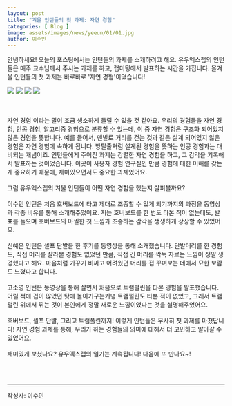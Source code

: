 ```yaml
---
layout: post
title: "겨울 인턴들의 첫 과제: 자연 경험"
categories: [ Blog ]
image: assets/images/news/yeeun/01/01.jpg
author: 이수민
---
```

안녕하세요! 오늘의 포스팅에서는 인턴들의 과제를 소개하려고 해요. 유우엑스랩의 인턴들은 매주 교수님께서 주시는 과제를 하고, 랩미팅에서 발표하는 시간을 가집니다. 올겨울 인턴들의 첫 과제는 바로바로 '자연 경험'이었습니다!

<img src="{{site.baseurl}}/assets/images/news/yeeun/01/01.jpg">
<img src="{{site.baseurl}}/assets/images/news/yeeun/01/02.jpg">
<img src="{{site.baseurl}}/assets/images/news/yeeun/01/03.jpg">
<img src="{{site.baseurl}}/assets/images/news/yeeun/01/04.jpg">

<br><br>
자연 경험'이라는 말이 조금 생소하게 들릴 수 있을 것 같아요. 우리의 경험들을 자연 경험, 인공 경험, 알고리즘 경험으로 분류할 수 있는데, 이 중 자연 경험은 구조화 되어있지 않은 경험을 뜻합니다. 예를 들어서, 맨발로 거리를 걷는 것과 같은 설계 되어있지 않은 경험은 자연 경험에 속하게 됩니다. 방탈출처럼 설계된 경험을 뜻하는 인공 경험과는 대비되는 개념이죠. 인턴들에게 주어진 과제는 강렬한 자연 경험을 하고, 그 감각을 기록해서 발표하는 것이었습니다. 이곳이 사용자 경험 연구실인 만큼 경험에 대한 이해를 갖는 게 중요하기 때문에, 재미있으면서도 중요한 과제였어요. 
<br><br>
그럼 유우엑스랩의 겨울 인턴들이 어떤 자연 경험을 했는지 살펴볼까요?
<br><br>
이수민 인턴은 처음 호버보드에 타고 제대로 조종할 수 있게 되기까지의 과정을 동영상과 각종 비유를 통해 소개해주었어요. 저는 호버보드를 한 번도 타본 적이 없는데도, 발표를 들으며 호버보드의 아찔한 첫 느낌과 조종하는 감각을 생생하게 상상할 수 있었어요. 
<br><br>
신예은 인턴은 셀프 단발을 한 후기를 동영상을 통해 소개했습니다. 단발머리를 한 경험도, 직접 머리를 잘라본 경험도 없었던 만큼, 직접 긴 머리를 싹둑 자르는 느낌이 정말 생경했다고 해요. 마음처럼 가꾸기 비싸고 어려웠던 머리를 접 꾸며보는 데에서 묘한 보람도 느꼈다고 합니다.
<br><br>
고소영 인턴은 동영상을 통해 살면서 처음으로 트램펄린을 타본 경험을 발표했습니다. 어릴 적에 겁이 많았던 탓에 놀이기구는커녕 트램펄린도 타본 적이 없었고, 그래서 트램펄린 위에서 뛰는 것이 본인에게 정말 새로운 느낌이었다는 것을 설명해주었어요. 
<br><br>
호버보드, 셀프 단발, 그리고 트램폴린까지! 이렇게 인턴들은 무사히 첫 과제를 마쳤답니다! 자연 경험 과제를 통해, 우리가 하는 경험들의 의미에 대해서 더 고민하고 알아갈 수 있었어요. 
<br><br>
재미있게 보셨나요? 유우엑스랩의 일기는 계속됩니다! 
다음에 또 만나요~!

<br><br>
<hr>
작성자: 이수민 <br>